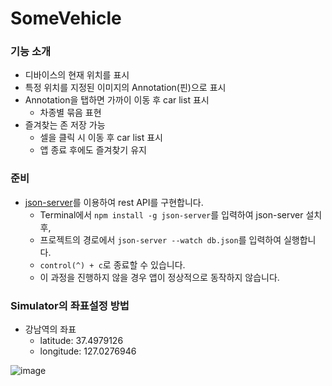 # SomeVehicle

### 기능 소개
- 디바이스의 현재 위치를 표시
- 특정 위치를 지정된 이미지의 Annotation(핀)으로 표시
- Annotation을 탭하면 가까이 이동 후 car list 표시
  - 차종별 묶음 표현
- 즐겨찾는 존 저장 가능
  - 셀을 클릭 시 이동 후 car list 표시
  - 앱 종료 후에도 즐겨찾기 유지

### 준비
- [json-server](https://github.com/typicode/json-server)를 이용하여 rest API를 구현합니다.
  - Terminal에서 `npm install -g json-server`를 입력하여 json-server 설치 후,
  - 프로젝트의 경로에서 `json-server --watch db.json`를 입력하여 실행합니다.
  - `control(^) + c`로 종료할 수 있습니다.
  - 이 과정을 진행하지 않을 경우 앱이 정상적으로 동작하지 않습니다.
  
### Simulator의 좌표설정 방법
- 강남역의 좌표
  - latitude: 37.4979126
  - longitude: 127.0276946

![image](https://user-images.githubusercontent.com/69476598/172532123-45a93b93-2e79-4dc5-8216-ba299bb33f10.png)
